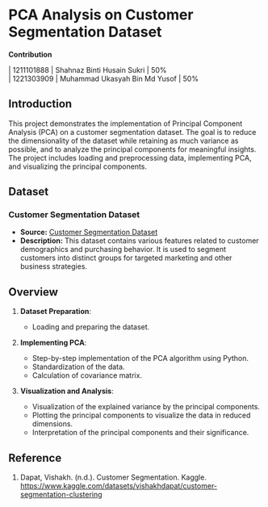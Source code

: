 # PCA Analysis on Customer Segmentation Dataset

**Contribution**

| 1211101888 | Shahnaz Binti Husain Sukri | 50% \
| 1221303909 | Muhammad Ukasyah Bin Md Yusof | 50%

## Introduction

This project demonstrates the implementation of Principal Component Analysis (PCA) on a customer segmentation dataset. The goal is to reduce the dimensionality of the dataset while retaining as much variance as possible, and to analyze the principal components for meaningful insights. The project includes loading and preprocessing data, implementing PCA, and visualizing the principal components.

## Dataset

### Customer Segmentation Dataset
- **Source:** [Customer Segmentation Dataset](https://www.kaggle.com/datasets/vishakhdapat/customer-segmentation-clustering)
- **Description:** This dataset contains various features related to customer demographics and purchasing behavior. It is used to segment customers into distinct groups for targeted marketing and other business strategies.

## Overview

1. **Dataset Preparation**:
   - Loading and preparing the dataset.

2. **Implementing PCA**:
   - Step-by-step implementation of the PCA algorithm using Python.
   - Standardization of the data.
   - Calculation of covariance matrix.

3. **Visualization and Analysis**:
   - Visualization of the explained variance by the principal components.
   - Plotting the principal components to visualize the data in reduced dimensions.
   - Interpretation of the principal components and their significance.


## Reference

1. Dapat, Vishakh. (n.d.). Customer Segmentation. Kaggle. https://www.kaggle.com/datasets/vishakhdapat/customer-segmentation-clustering

